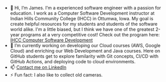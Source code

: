 - 👋 Hi, I’m James. I'm a experienced software engineer with a passion for education. I work as a Computer Software Development instructor at Indian Hills Community College (IHCC) in Ottumwa, Iowa. My goal is create helpful resources for my students and students of the software world alike. I'm a little biased, but I think we have one of the greatest 2-year programs at a very competitive cost! Check out the program here: [IHCC Computer Software Development](https://www.indianhills.edu/academics/tech/computer_softwaredev.php)
- 🌱 I’m currently working on developing our Cloud courses (AWS, Google Cloud) and enriching our Web Development and Java courses. Here on GitHub students get to explore familarity with Git concepts, CI/CD with GitHub Actions, and deploying code to cloud environments.
- 📫 [Contact me on LinkedIn](https://www.linkedin.com/in/james-warnerb/)
- ⚡ Fun fact: I also like to collect old cameras. 

<!---
jameswarnerihcc/jameswarnerihcc is a ✨ special ✨ repository because its `README.md` (this file) appears on your GitHub profile.
You can click the Preview link to take a look at your changes.
--->
